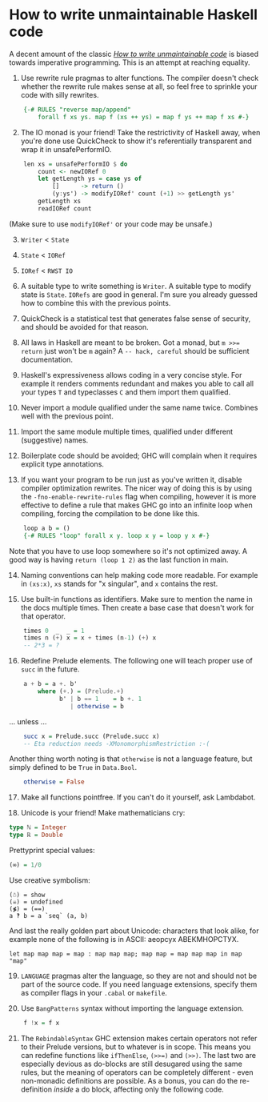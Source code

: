 # How to write unmaintainable Haskell code

A decent amount of the classic [*How to write unmaintainable code*](http://thc.org/root/phun/unmaintain.html) is biased towards imperative programming. This is an attempt at reaching equality.

1. Use rewrite rule pragmas to alter functions. The compiler doesn't check whether the rewrite rule makes sense at all, so feel free to sprinkle your code with silly rewrites.
```haskell
    {-# RULES "reverse map/append"
        forall f xs ys. map f (xs ++ ys) = map f ys ++ map f xs #-}
```

2. The IO monad is your friend! Take the restrictivity of Haskell away, when you're done use QuickCheck to show  it's referentially transparent and wrap it in unsafePerformIO.
```haskell
    len xs = unsafePerformIO $ do
        count <- newIORef 0
        let getLength ys = case ys of
            []      -> return ()
            (y:ys') -> modifyIORef' count (+1) >> getLength ys'
        getLength xs
        readIORef count
```
(Make sure to use `modifyIORef'` or your code may be unsafe.)

3. `Writer` < `State`

4. `State` < `IORef`

5. `IORef` < `RWST IO`

6. A suitable type to write something is `Writer`. A suitable type to modify state is `State`. `IORefs` are good in general. I'm sure you already guessed how to combine this with the previous points.

7. QuickCheck is a statistical test that generates false sense of security, and should be avoided for that reason.

8. All laws in Haskell are meant to be broken. Got a monad, but `m >>= return` just won't be `m` again? A `-- hack, careful` should be sufficient documentation.

9. Haskell's expressiveness allows coding in a very concise style. For example it renders comments redundant and makes you able to call all your types `T` and typeclasses `C` and them import them qualified.

10. Never import a module qualified under the same name twice. Combines well with the previous point.

11. Import the same module multiple times, qualified under different (suggestive) names.

12. Boilerplate code should be avoided; GHC will complain when it requires explicit type annotations.

13. If you want your program to be run just as you've written it, disable compiler optimization rewrites. The nicer way of doing this is by using the `-fno-enable-rewrite-rules` flag when compiling, however it is more effective to define a rule that makes GHC go into an infinite loop when compiling, forcing the compilation to be done like this.
```haskell
    loop a b = ()
    {-# RULES "loop" forall x y. loop x y = loop y x #-}
```
Note that you have to use loop somewhere so it's not optimized away. A good way is having `return (loop 1 2)` as the last function in main.

14. Naming conventions can help making code more readable. For example in `(xs:x)`, `xs` stands for "x singular", and `x` contains the rest.

15. Use built-in functions as identifiers. Make sure to mention the name in the docs multiple times. Then create a base case that doesn't work for that operator.
```haskell
    times 0  _  _ = 1
    times n (+) x = x + times (n-1) (+) x
    -- 2*3 = ?
```

16. Redefine Prelude elements. The following one will teach proper use of `succ` in the future.
```haskell
    a + b = a +. b'
        where (+.) = (Prelude.+)
              b' | b == 1    = b +. 1
                 | otherwise = b
```
... unless ...
```haskell
    succ x = Prelude.succ (Prelude.succ x)
    -- Eta reduction needs -XMonomorphismRestriction :-(
```
Another thing worth noting is that `otherwise` is not a language feature, but simply defined to be `True` in `Data.Bool`.
```haskell
    otherwise = False
```

17. Make all functions pointfree. If you can't do it yourself, ask Lambdabot.

18. Unicode is your friend!
Make mathematicians cry:
```haskell
type ℕ = Integer
type ℝ = Double
```
Prettyprint special values:
```haskell
(∞) = 1/0
```
Use creative symbolism:
```text
(☃) = show
(☠) = undefined
(≸) = (==)
a ‽ b = a `seq` (a, b)
```
And last the really golden part about Unicode: characters that look alike, for example none of the following is in ASCII: аеорсух АВЕКМНОРСТУХ.
```text
let map mар maр = mар : map mар maр; mаp mар = map mар mар in mаp "map"
```

19. `LANGUAGE` pragmas alter the language, so they are not and should not be part of the source code. If you need language extensions, specify them as compiler flags in your `.cabal` or `makefile`.

20. Use `BangPatterns` syntax without importing the language extension.
```haskell
    f !x = f x
```

21. The `RebindableSyntax` GHC extension makes certain operators not refer to their Prelude versions, but to whatever is in scope. This means you can redefine functions like `ifThenElse`, `(>>=)` and `(>>)`. The last two are especially devious as do-blocks are still desugared using the same rules, but the meaning of operators can be completely different - even non-monadic definitions are possible. As a bonus, you can do the re-definition *inside* a do block, affecting only the following code.